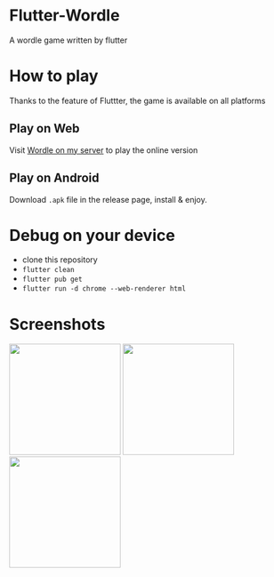 # Flutter-Wordle

A wordle game written by flutter

# How to play

Thanks to the feature of Fluttter, the game is available on all platforms

## Play on Web

Visit [Wordle on my server](http://wordle.linloir.xyz) to play the online version

## Play on Android

Download `.apk` file in the release page, install & enjoy.

# Debug on your device

- clone this repository
- `flutter clean`
- `flutter pub get`
- `flutter run -d chrome --web-renderer html`

# Screenshots

<p float="left">
<img src="http://pic.linloir.xyz/images/2022/03/08/Screenshot_2022-03-07-15-48-39-230_com.linloir.wordle.jpg" width="200">
<img src="http://pic.linloir.xyz/images/2022/03/08/Screenshot_2022-03-07-16-14-00-128_com.linloir.wordle.jpg" width="200">
<img src="http://pic.linloir.xyz/images/2022/03/08/Screenshot_2022-03-07-16-15-23-309_com.linloir.wordle.jpg" width="200">
</p>
